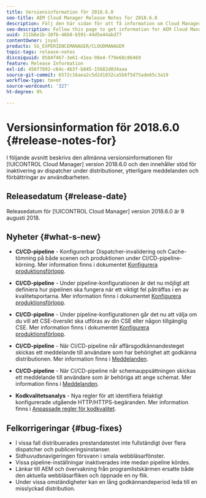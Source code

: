 ```yaml
---
title: Versionsinformation för 2018.6.0
seo-title: AEM Cloud Manager Release Notes for 2018.6.0
description: Följ den här sidan för att få information om Cloud Manager version 2018.6.0.
seo-description: Follow this page to get information for AEM Cloud Manager Release 2018.6.0.
uuid: 211b6e1b-10fb-46b0-b591-44d5e44abd77
contentOwner: jsyal
products: SG_EXPERIENCEMANAGER/CLOUDMANAGER
topic-tags: release-notes
discoiquuid: 8584f467-3e61-41ea-98e4-f79e68c86469
feature: Release Information
exl-id: 456f7892-c64c-4b3f-b845-15682d034aaa
source-git-commit: 6572c16aea2c5d2d1032ca5b0f5d75ade65c3a19
workflow-type: tm+mt
source-wordcount: '327'
ht-degree: 0%

---
```


# Versionsinformation för 2018.6.0 {#release-notes-for}

I följande avsnitt beskrivs den allmänna versionsinformationen för [!UICONTROL Cloud Manager] version 2018.6.0 och den innehåller stöd för inaktivering av dispatcher under distributioner, ytterligare meddelanden och förbättringar av användbarheten.

## Releasedatum {#release-date}

Releasedatum för [!UICONTROL Cloud Manager] version 2018.6.0 är 9 augusti 2018.

## Nyheter {#what-s-new}

* **CI/CD-pipeline** - Konfigurerbar Dispatcher-invalidering och Cache-tömning på både scenen och produktionen under CI/CD-pipeline-körning. Mer information finns i dokumentet [Konfigurera produktionsförlopp](/help/using/production-pipelines.md).

* **CI/CD-pipeline** - Under pipeline-konfigurationen är det nu möjligt att definiera hur pipelinen ska fungera när ett viktigt fel påträffas i en av kvalitetsportarna. Mer information finns i dokumentet [Konfigurera produktionsförlopp](/help/using/production-pipelines.md).

* **CI/CD-pipeline** - Under pipeline-konfigurationen går det nu att välja om du vill att CSE-översikt ska utföras av din CSE eller någon tillgänglig CSE. Mer information finns i dokumentet [Konfigurera produktionsförlopp](/help/using/production-pipelines.md).

* **CI/CD-pipeline** - När CI/CD-pipeline når affärsgodkännandesteget skickas ett meddelande till användare som har behörighet att godkänna distributionen. Mer information finns i [Meddelanden](/help/using/notifications.md).

* **CI/CD-pipeline** - När CI/CD-pipeline når schemauppsättningen skickas ett meddelande till användare som är behöriga att ange schemat. Mer information finns i [Meddelanden](/help/using/notifications.md).

* **Kodkvalitetsanalys** - Nya regler för att identifiera felaktigt konfigurerade utgående HTTP/HTTPS-begäranden. Mer information finns i [Anpassade regler för kodkvalitet](/help/using/custom-code-quality-rules.md).

## Felkorrigeringar {#bug-fixes}

* I vissa fall distribuerades prestandatestet inte fullständigt över flera dispatcher och publiceringsinstanser.
* Sidhuvudsnavigeringen försvann i smala webbläsarfönster.
* Vissa pipeline-inställningar inaktiverades inte medan pipeline kördes.
* Länkar till AEM och övervakning från programlistskärmen ersatte både den aktuella webbläsarfliken och öppnade en ny flik.
* Under vissa omständigheter kan en lång godkännandeperiod leda till en misslyckad distribution.
